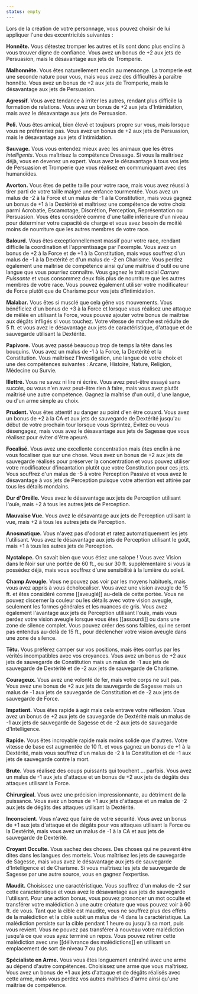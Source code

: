 ```yaml
---
status: empty
---
```

Lors de la création de votre personnage, vous pouvez choisir de lui appliquer l'une des excentricités suivantes : 

**Honnête.** Vous détestez tromper les autres et ils sont donc plus enclins à vous trouver digne de confiance. Vous avez un bonus de +2 aux jets de Persuasion, mais le désavantage aux jets de Tromperie.

**Malhonnête.** Vous êtes naturellement enclin au mensonge. La tromperie est une seconde nature pour vous, mais vous avez des difficultés à paraître honnête. Vous avez un bonus de +2 aux jets de Tromperie, mais le désavantage aux jets de Persuasion.

**Agressif.** Vous avez tendance à irriter les autres, rendant plus difficile la formation de relations. Vous avez un bonus de +2 aux jets d'Intimidation, mais avez le désavantage aux jets de Persuasion.

**Poli.** Vous êtes amical, bien élevé et toujours propre sur vous, mais lorsque vous ne préféreriez pas. Vous avez un bonus de +2 aux jets de Persuasion, mais le désavantage aux jets d'Intimidation.

**Sauvage.** Vous vous entendez mieux avec les animaux que les êtres _intelligents_. Vous maîtrisez la compétence Dressage. Si vous la maîtrisez déjà, vous en devenez un expert. Vous avez le désavantage à tous vos jets de Persuasion et Tromperie que vous réalisez en communiquant avec des humanoïdes.

**Avorton.** Vous êtes de petite taille pour votre race, mais vous avez réussi à tirer parti de votre taille malgré une enfance tourmentée. Vous avez un malus de -2 à la Force et un malus de -1 à la Constitution, mais vous gagnez un bonus de +1 à la Dextérité et maîtrisez une compétence de votre choix parmi Acrobatie, Escamotage, Discrétion, Perception, Représentation ou Persuasion. Vous êtes considéré comme d'une taille inférieure d'un niveau pour déterminer votre capacité de charge et vous avez besoin de moitié moins de nourriture que les autres membres de votre race.

**Balourd.** Vous êtes exceptionnellement massif pour votre race, rendant difficile la coordination et l'apprentissage par l'exemple. Vous avez un bonus de +2 à la Force et de +1 à la Constitution, mais vous souffrez d'un malus de -1 à la Dextérité et d'un malus de -2 en Charisme. Vous perdez également une maîtrise de compétence ainsi qu'une maîtrise d'outil ou une langue que vous pourriez connaître. Vous gagnez le trait racial _Carrure Puissante_ et vous consommez deux fois plus de nourriture que les autres membres de votre race. Vous pouvez également utiliser votre modificateur de Force plutôt que de Charisme pour vos jets d'Intimidation.

**Malabar.** Vous êtes si musclé que cela gêne vos mouvements. Vous bénéficiez d'un bonus de +3 à la Force et lorsque vous réalisez une attaque de mêlée en utilisant la Force, vous pouvez ajouter votre bonus de maîtrise aux dégâts infligés si vous touchez. Votre vitesse de marche est réduite de 5 ft. et vous avez le désavantage aux jets de caractéristique, d'attaque et de sauvegarde utilisant la Dextérité.

**Papivore.** Vous avez passé beaucoup trop de temps la tête dans les bouquins. Vous avez un malus de -1 à la Force, la Dextérité et la Constitution. Vous maîtrisez l'Investigation, une langue de votre choix et une des compétences suivantes : Arcane, Histoire, Nature, Religion, Médecine ou Survie.

**Illettré.** Vous ne savez ni lire ni écrire. Vous avez peut-être essayé sans succès, ou vous n'en avez peut-être rien à faire, mais vous avez plutôt maîtrisé une autre compétence. Gagnez la maîtrise d'un outil, d'une langue, ou d'un arme simple au choix.

**Prudent.** Vous êtes attentif au danger au point d'en être couard. Vous avez un bonus de +2 à la CA et aux jets de sauvegarde de Dextérité jusqu'au début de votre prochain tour lorsque vous Sprintez, Évitez ou vous désengagez, mais vous avez le désavantage aux jets de Sagesse que vous réalisez pour éviter d'être apeuré.

**Focalisé.** Vous avez une excellente concentration mais êtes enclin à ne vous focaliser que sur une chose. Vous avez un bonus de +2 aux jets de sauvegarde réalisés pour préserver la concentration et vous pouvez utiliser votre modificateur d'incantation plutôt que votre Constitution pour ces jets. Vous souffrez d'un malus de -5 à votre Perception Passive et vous avez le désavantage à vos jets de Perception puisque votre attention est attirée par tous les détails mondains.

**Dur d'Oreille.** Vous avez le désavantage aux jets de Perception utilisant l'ouïe, mais +2 à tous les autres jets de Perception.

**Mauvaise Vue.** Vous avez le désavantage aux jets de Perception utilisant la vue, mais +2 à tous les autres jets de Perception.

**Anosmatique.** Vous n'avez pas d'odorat et ratez automatiquement les jets l'utilisant. Vous avez le désavantage aux jets de Perception utilisant le goût, mais +1 à tous les autres jets de Perception.

**Nyctalope.** On savait bien que vous étiez une salope ! Vous avez Vision dans le Noir sur une portée de 60 ft., ou sur 30 ft. supplémentaire si vous la possédez déjà, mais vous souffrez d'une sensibilité à la lumière du soleil.

**Champ Aveugle.** Vous ne pouvez pas voir par les moyens habituels, mais vous avez appris à vous écholocaliser. Vous avez une vision aveugle de 15 ft. et êtes considéré comme [[aveuglé]] au-delà de cette portée. Vous ne pouvez discerner la couleur ou les détails avec votre vision aveugle, seulement les formes générales et les nuances de gris. Vous avez également l'avantage aux jets de Perception utilisant l'ouïe, mais vous perdez votre vision aveugle lorsque vous êtes [[assourdi]] ou dans une zone de silence complet. Vous pouvez créer des sons faibles, qui ne seront pas entendus au-delà de 15 ft., pour déclencher votre vision aveugle dans une zone de silence.

**Têtu.** Vous préférez camper sur vos positions, mais êtes confus par les vérités incompatibles avec vos croyances. Vous avez un bonus de +2 aux jets de sauvegarde de Constitution mais un malus de -1 aux jets de sauvegarde de Dextérité et de -2 aux jets de sauvegarde de Charisme.

**Courageux.** Vous avez une volonté de fer, mais votre corps ne suit pas. Vous avez une bonus de +2 aux jets de sauvegarde de Sagesse mais un malus de -1 aux jets de sauvegarde de Constitution et de -2 aux jets de sauvegarde de Force.

**Impatient.** Vous êtes rapide à agir mais cela entrave votre réflexion. Vous avez un bonus de +2 aux jets de sauvegarde de Dextérité mais un malus de -1 aux jets de sauvegarde de Sagesse et de -2 aux jets de sauvegarde d'Intelligence.

**Rapide.** Vous êtes incroyable rapide mais moins solide que d'autres. Votre vitesse de base est augmentée de 10 ft. et vous gagnez un bonus de +1 à la Dextérité, mais vous souffrez d'un malus de -2 à la Constitution et de -1 aux jets de sauvegarde contre la mort.

**Brute.** Vous réalisez des coups puissants qui touchent … parfois. Vous avez un malus de -1 aux jets d'attaque et un bonus de +2 aux jets de dégâts des attaques utilisant la Force.

**Chirurgical.** Vous avez une précision impressionnante, au détriment de la puissance. Vous avez un bonus de +1 aux jets d'attaque et un malus de -2 aux jets de dégâts des attaques utilisant la Dextérité.

**Inconscient.** Vous n'avez que faire de votre sécurité. Vous avez un bonus de +1 aux jets d'attaque et de dégâts pour vos attaques utilisant la Force ou la Dextérité, mais vous avez un malus de -1 à la CA et aux jets de sauvegarde de Dextérité.

**Croyant Occulte.** Vous sachez des choses. Des choses qui ne peuvent être dites dans les langues des mortels. Vous maîtrisez les jets de sauvegarde de Sagesse, mais vous avez le désavantage aux jets de sauvegarde d'Intelligence et de Charisme. Si vous maîtrisez les jets de sauvegarde de Sagesse par une autre source, vous en gagnez l'expertise.

**Maudit.** Choisissez une caractéristique. Vous souffrez d'un malus de -2 sur cette caractéristique et vous avez le désavantage aux jets de sauvegarde l'utilisant. Pour une action bonus, vous pouvez prononcer un mot occulte et transférer votre malédiction à une autre créature que vous pouvez voir à 60 ft. de vous. Tant que la cible est maudite, vous ne souffrez plus des effets de la malédiction et la cible subit un malus de -4 dans la caractéristique. La malédiction persiste sur la cible pendant 1 heure ou jusqu'à sa mort, puis vous revient. Vous ne pouvez pas transférer à nouveau votre malédiction jusqu'à ce que vous ayez terminé un repos. Vous pouvez retirer cette malédiction avec une [[délivrance des malédictions]] en utilisant un emplacement de sort de niveau 7 ou plus.

**Spécialiste en Arme.** Vous vous êtes longuement entraîné avec une arme au dépend d'autre compétences. Choisissez une arme que vous maîtrisez. Vous avez un bonus de +1 aux jets d'attaque et de dégâts réalisés avec cette arme, mais vous perdez vos autres maîtrises d'arme ainsi qu'une maîtrise de compétence.
